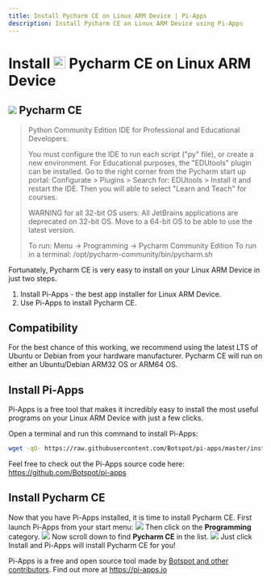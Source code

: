 ```yaml
---
title: Install Pycharm CE on Linux ARM Device | Pi-Apps
description: Install Pycharm CE on Linux ARM Device using Pi-Apps
---
```

<div class="simple-install-content content">

# Install <img src="/img/app-icons/Pycharm CE/icon-64.png" height=24> Pycharm CE on Linux ARM Device

## <img src="/img/app-icons/Pycharm CE/icon-64.png"> Pycharm CE
> Python Community Edition IDE for Professional and Educational Developers.
> 
> You must configure the IDE to run each script ("py" file), or create a new environment.
> For Educational purposes, the "EDUtools" plugin can be installed. Go to the right corner from the Pycharm start up portal: Configurate > Plugins > Search for: EDUtools > Install it and restart the IDE. Then you will able to select "Learn and Teach" for courses.
> 
> WARNING for all 32-bit OS users: All JetBrains applications are deprecated on 32-bit OS. Move to a 64-bit OS to be able to use the latest version.
> 
> To run: Menu -> Programming -> Pycharm Community Edition
> To run in a terminal: /opt/pycharm-community/bin/pycharm.sh

Fortunately, Pycharm CE is very easy to install on your Linux ARM Device in just two steps.
1. Install Pi-Apps - the best app installer for Linux ARM Device.
2. Use Pi-Apps to install Pycharm CE.
</div>
<div class="simple-install-content content">

## Compatibility
For the best chance of this working, we recommend using the latest LTS of Ubuntu or Debian from your hardware manufacturer.
Pycharm CE will run on either an Ubuntu/Debian ARM32 OS or ARM64 OS.
</div>
<div class="simple-install-content content">

## Install Pi-Apps

Pi-Apps is a free tool that makes it incredibly easy to install the most useful programs on your Linux ARM Device with just a few clicks.

Open a terminal and run this command to install Pi-Apps:
```bash
wget -qO- https://raw.githubusercontent.com/Botspot/pi-apps/master/install | bash
```
Feel free to check out the Pi-Apps source code here: https://github.com/Botspot/pi-apps
</div>
<div class="simple-install-content content">

## Install Pycharm CE

Now that you have Pi-Apps installed, it is time to install Pycharm CE.
First launch Pi-Apps from your start menu:
<img src="/img/start-menu.png">
Then click on the <b>Programming</b> category.
<img src="/img/category-selections/Programming.png">
Now scroll down to find <b>Pycharm CE</b> in the list.
<img src="/img/app-icons/Pycharm CE/app-selection.png">
Just click Install and Pi-Apps will install Pycharm CE for you!
</div>
<div class="simple-install-content content">

Pi-Apps is a free and open source tool made by [Botspot and other contributors](/about/#contributors). Find out more at https://pi-apps.io
</div>
